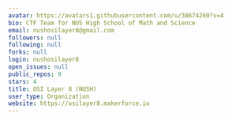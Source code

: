 ```yaml
---
avatar: https://avatars1.githubusercontent.com/u/38674260?v=4
bio: CTF Team for NUS High School of Math and Science
email: nushosilayer8@gmail.com
followers: null
following: null
forks: null
login: nushosilayer8
open_issues: null
public_repos: 9
stars: 4
title: OSI Layer 8 (NUSH)
user_type: Organization
website: https://osilayer8.makerforce.io
---
```

